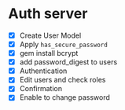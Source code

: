 # Auth server
- [x] Create User Model
- [x] Apply `has_secure_password`
- [x] gem install bcrypt
- [x] add password_digest to users
- [x] Authentication
- [x] Edit users and check roles
- [x] Confirmation
- [x] Enable to change password
